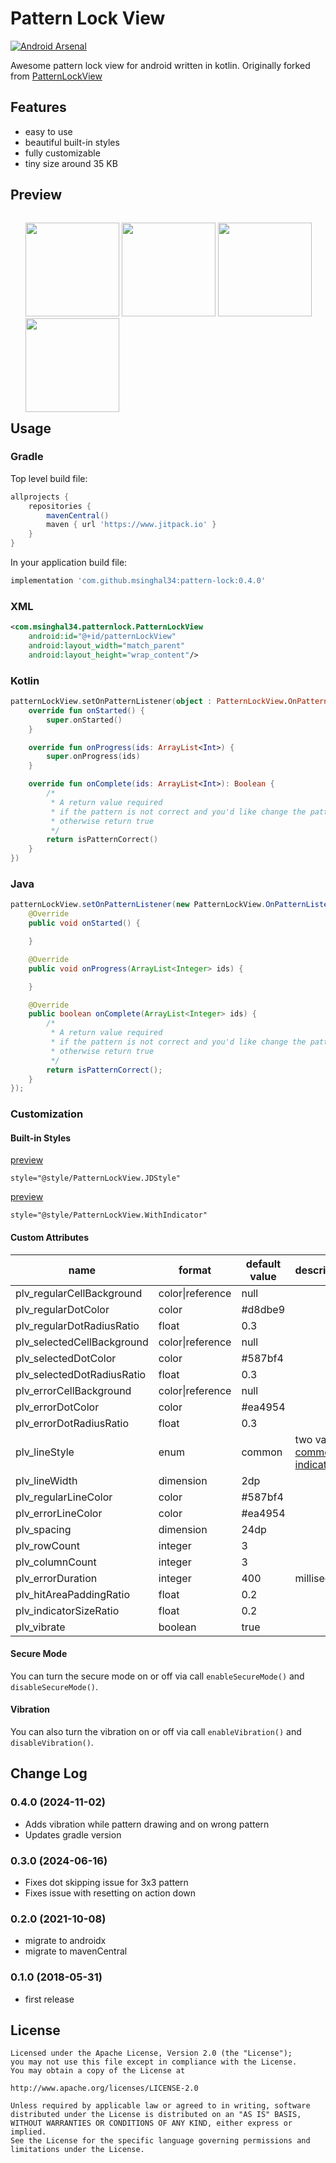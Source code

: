 # Pattern Lock View 
[![Android Arsenal](https://img.shields.io/badge/Android%20Arsenal-PatternLockView-brightgreen.svg?style=flat)](https://android-arsenal.com/details/1/6988) 

Awesome pattern lock view for android written in kotlin.
Originally forked from [PatternLockView](https://github.com/l7naive/pattern-lock)

## Features

* easy to use
* beautiful built-in styles
* fully customizable
* tiny size around 35 KB

## Preview

<ul style="float:left">
    <img src="./screenshots/default.gif" width="150"/>
    <img src="./screenshots/indicator.gif" width="150"/>
    <img src="./screenshots/jdstyle.gif" width="150"/>
    <img src="./screenshots/nine.gif" width="150"/>
</ul>

## Usage

### Gradle
Top level build file:
``` gradle
allprojects {
    repositories {
        mavenCentral()
    	maven { url 'https://www.jitpack.io' }
    }
}
```
In your application build file:
``` gradle
implementation 'com.github.msinghal34:pattern-lock:0.4.0'
```

### XML

``` xml
<com.msinghal34.patternlock.PatternLockView
    android:id="@+id/patternLockView"
    android:layout_width="match_parent"
    android:layout_height="wrap_content"/>
```

### Kotlin

``` Kotlin
patternLockView.setOnPatternListener(object : PatternLockView.OnPatternListener {
    override fun onStarted() {
        super.onStarted()
    }

    override fun onProgress(ids: ArrayList<Int>) {
        super.onProgress(ids)
    }

    override fun onComplete(ids: ArrayList<Int>): Boolean {
        /*
         * A return value required
         * if the pattern is not correct and you'd like change the pattern to error state, return false
         * otherwise return true
         */
        return isPatternCorrect()
    }
})
```

### Java

``` Java
patternLockView.setOnPatternListener(new PatternLockView.OnPatternListener() {
    @Override
    public void onStarted() {

    }

    @Override
    public void onProgress(ArrayList<Integer> ids) {

    }

    @Override
    public boolean onComplete(ArrayList<Integer> ids) {
        /*
         * A return value required
         * if the pattern is not correct and you'd like change the pattern to error state, return false
         * otherwise return true
         */
        return isPatternCorrect();
    }
});
```

### Customization

#### Built-in Styles

[preview](https://github.com/msinghal34/pattern-lock/blob/master/screenshots/jdstyle.gif)

```
style="@style/PatternLockView.JDStyle"
```


[preview](https://github.com/msinghal34/pattern-lock/blob/master/screenshots/indicator.gif)

```
style="@style/PatternLockView.WithIndicator"
```

#### Custom Attributes

name | format | default value | description
---|---|---|---
plv_regularCellBackground | color\|reference | null |
plv_regularDotColor | color | #d8dbe9 |
plv_regularDotRadiusRatio | float | 0.3 |
plv_selectedCellBackground | color\|reference | null |
plv_selectedDotColor | color | #587bf4 |
plv_selectedDotRadiusRatio | float | 0.3 |
plv_errorCellBackground | color\|reference | null |
plv_errorDotColor | color | #ea4954 |
plv_errorDotRadiusRatio | float | 0.3 |
plv_lineStyle | enum | common | two values: [common](https://github.com/msinghal34/pattern-lock/blob/master/screenshots/default.gif), [indicator](https://github.com/msinghal34/pattern-lock/blob/master/screenshots/indicator.gif)
plv_lineWidth | dimension | 2dp |  
plv_regularLineColor | color | #587bf4 |
plv_errorLineColor | color | #ea4954 |
plv_spacing | dimension | 24dp |
plv_rowCount | integer | 3 |
plv_columnCount | integer | 3 |
plv_errorDuration | integer | 400 | millisecond
plv_hitAreaPaddingRatio | float | 0.2 |
plv_indicatorSizeRatio | float | 0.2 |
plv_vibrate | boolean | true

#### Secure Mode

You can turn the secure mode on or off via call ```enableSecureMode()``` and ```disableSecureMode()```.

#### Vibration

You can also turn the vibration on or off via call ```enableVibration()``` and ```disableVibration()```.

## Change Log

### 0.4.0 (2024-11-02)
* Adds vibration while pattern drawing and on wrong pattern
* Updates gradle version

### 0.3.0 (2024-06-16)
* Fixes dot skipping issue for 3x3 pattern
* Fixes issue with resetting on action down

### 0.2.0 (2021-10-08)
* migrate to androidx
* migrate to mavenCentral

### 0.1.0 (2018-05-31)
* first release

## License
    Licensed under the Apache License, Version 2.0 (the "License");
    you may not use this file except in compliance with the License.
    You may obtain a copy of the License at
    
    http://www.apache.org/licenses/LICENSE-2.0
    
    Unless required by applicable law or agreed to in writing, software
    distributed under the License is distributed on an "AS IS" BASIS,
    WITHOUT WARRANTIES OR CONDITIONS OF ANY KIND, either express or implied.
    See the License for the specific language governing permissions and
    limitations under the License.
